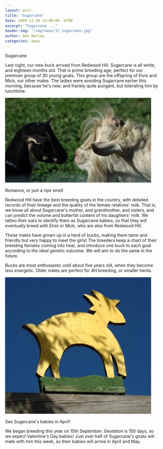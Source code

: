 ```yaml
---
layout: post
title: "Sugarcane"
date: 2009-11-30 12:00:00 -0700
excerpt: "Sugarcane ..."
header-img: "/img/news/17_sugarcane.jpg"
author: Dee Harley
categories: news
---
```

Sugarcane

Last night, our new buck arrived from Redwood Hill. Sugarcane is all
white, and eighteen months old. That is prime breeding age, perfect
for our premium group of 30 young goats. This group are the offspring
of Elvis and Mick, our other males. The ladies were avoiding Sugarcane
earlier this morning, because he's new, and frankly quite pungent, but
tolerating him by lunchtime.

![image](/img/news/17_sugarcanegirl.jpg)

Romance, or just a ripe smell

Redwood Hill have the best breeding goats in the country, with
detailed records of their lineage and the quality of the female
relatives' milk. That is, we know all about Sugarcane's mother, and
grandmother, and sisters, and can predict the volume and butterfat
content of his daughters' milk. We tattoo their ears to identify them
as Sugarcane babies, so that they will eventually breed with Elvis or
Mick, who are also from Redwood Hill.

These males have grown up in a herd of bucks, making them tame and
friendly but very happy to meet the girls! The breeders keep a chart
of their breeding females coming into heat, and introduce one buck to
each goat according to the ideal genetic outcome. We will aim to do
the same in the future.

Bucks are most enthusiastic until about five years old, when they
become less energetic. Older males are perfect for 4H breeding, or
smaller herds.

![image](/img/news/17_goldengoat1.jpg)

See Sugarcane's babies in April!

We began breeding this year on 15th September. Gestation is 150 days,
so we expect Valentine's Day babies! Just over half of Sugarcane's
goats will mate with him this week, so their babies will arrive in
April and May.


